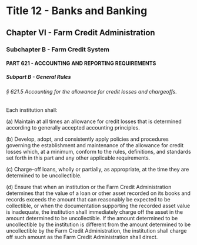 
# Title 12 - Banks and Banking
## Chapter VI - Farm Credit Administration
### Subchapter B - Farm Credit System
#### PART 621 - ACCOUNTING AND REPORTING REQUIREMENTS
##### Subpart B - General Rules
###### § 621.5 Accounting for the allowance for credit losses and chargeoffs.

Each institution shall:

(a) Maintain at all times an allowance for credit losses that is determined according to generally accepted accounting principles.

(b) Develop, adopt, and consistently apply policies and procedures governing the establishment and maintenance of the allowance for credit losses which, at a minimum, conform to the rules, definitions, and standards set forth in this part and any other applicable requirements.

(c) Charge-off loans, wholly or partially, as appropriate, at the time they are determined to be uncollectible.

(d) Ensure that when an institution or the Farm Credit Administration determines that the value of a loan or other asset recorded on its books and records exceeds the amount that can reasonably be expected to be collectible, or when the documentation supporting the recorded asset value is inadequate, the institution shall immediately charge off the asset in the amount determined to be uncollectible. If the amount determined to be uncollectible by the institution is different from the amount determined to be uncollectible by the Farm Credit Administration, the institution shall charge off such amount as the Farm Credit Administration shall direct.
